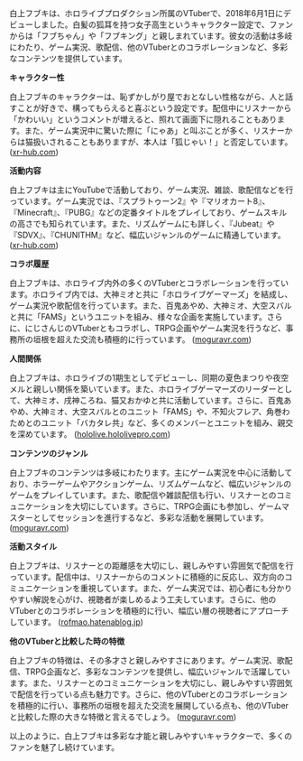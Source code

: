 白上フブキは、ホロライブプロダクション所属のVTuberで、2018年6月1日にデビューしました。白髪の狐耳を持つ女子高生というキャラクター設定で、ファンからは「フブちゃん」や「フブキング」と親しまれています。彼女の活動は多岐にわたり、ゲーム実況、歌配信、他のVTuberとのコラボレーションなど、多彩なコンテンツを提供しています。

**キャラクター性**

白上フブキのキャラクターは、恥ずかしがり屋でおとなしい性格ながら、人と話すことが好きで、構ってもらえると喜ぶという設定です。配信中にリスナーから「かわいい」というコメントが増えると、照れて画面下に隠れることもあります。また、ゲーム実況中に驚いた際に「にゃあ」と叫ぶことが多く、リスナーからは猫扱いされることもありますが、本人は「狐じゃい！」と否定しています。 ([xr-hub.com](https://xr-hub.com/archives/13275?utm_source=openai))

**活動内容**

白上フブキは主にYouTubeで活動しており、ゲーム実況、雑談、歌配信などを行っています。ゲーム実況では、『スプラトゥーン2』や『マリオカート8』、『Minecraft』、『PUBG』などの定番タイトルをプレイしており、ゲームスキルの高さでも知られています。また、リズムゲームにも詳しく、『Jubeat』や『SDVX』、『CHUNITHM』など、幅広いジャンルのゲームに精通しています。 ([xr-hub.com](https://xr-hub.com/archives/13275?utm_source=openai))

**コラボ履歴**

白上フブキは、ホロライブ内外の多くのVTuberとコラボレーションを行っています。ホロライブ内では、大神ミオと共に「ホロライブゲーマーズ」を結成し、ゲーム実況や歌配信を行っています。また、百鬼あやめ、大神ミオ、大空スバルと共に「FAMS」というユニットを組み、様々な企画を実施しています。さらに、にじさんじのVTuberともコラボし、TRPG企画やゲーム実況を行うなど、事務所の垣根を超えた交流も積極的に行っています。 ([moguravr.com](https://www.moguravr.com/hololive-shirakamifubuki/?utm_source=openai))

**人間関係**

白上フブキは、ホロライブの1期生としてデビューし、同期の夏色まつりや夜空メルと親しい関係を築いています。また、ホロライブゲーマーズのリーダーとして、大神ミオ、戌神ころね、猫又おかゆと共に活動しています。さらに、百鬼あやめ、大神ミオ、大空スバルとのユニット「FAMS」や、不知火フレア、角巻わためとのユニット「バカタレ共」など、多くのメンバーとユニットを組み、親交を深めています。 ([hololive.hololivepro.com](https://hololive.hololivepro.com/talents/shirakami-fubuki/?utm_source=openai))

**コンテンツのジャンル**

白上フブキのコンテンツは多岐にわたります。主にゲーム実況を中心に活動しており、ホラーゲームやアクションゲーム、リズムゲームなど、幅広いジャンルのゲームをプレイしています。また、歌配信や雑談配信も行い、リスナーとのコミュニケーションを大切にしています。さらに、TRPG企画にも参加し、ゲームマスターとしてセッションを進行するなど、多彩な活動を展開しています。 ([moguravr.com](https://www.moguravr.com/hololive-shirakamifubuki/?utm_source=openai))

**活動スタイル**

白上フブキは、リスナーとの距離感を大切にし、親しみやすい雰囲気で配信を行っています。配信中は、リスナーからのコメントに積極的に反応し、双方向のコミュニケーションを重視しています。また、ゲーム実況では、初心者にも分かりやすい解説を心がけ、視聴者が楽しめるよう工夫しています。さらに、他のVTuberとのコラボレーションを積極的に行い、幅広い層の視聴者にアプローチしています。 ([rofmao.hatenablog.jp](https://rofmao.hatenablog.jp/entry/2023/09/03/100834?utm_source=openai))

**他のVTuberと比較した時の特徴**

白上フブキの特徴は、その多才さと親しみやすさにあります。ゲーム実況、歌配信、TRPG企画など、多彩なコンテンツを提供し、幅広いジャンルで活躍しています。また、リスナーとのコミュニケーションを大切にし、親しみやすい雰囲気で配信を行っている点も魅力です。さらに、他のVTuberとのコラボレーションを積極的に行い、事務所の垣根を超えた交流を展開している点も、他のVTuberと比較した際の大きな特徴と言えるでしょう。 ([moguravr.com](https://www.moguravr.com/hololive-shirakamifubuki/?utm_source=openai))

以上のように、白上フブキは多彩な才能と親しみやすいキャラクターで、多くのファンを魅了し続けています。 